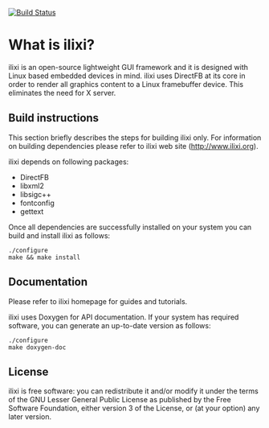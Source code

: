 [![Build Status](https://travis-ci.org/ilixi/ilixi.svg)](https://travis-ci.org/ilixi/ilixi)

# What is ilixi?

ilixi is an open-source lightweight GUI framework and it is 
designed with Linux based embedded devices in mind. ilixi 
uses DirectFB at its core in order to render all graphics 
content to a Linux framebuffer device. This eliminates the 
need for X server.

## Build instructions

This section briefly describes the steps for building ilixi only. 
For information on building dependencies please refer to ilixi 
web site (http://www.ilixi.org).

ilixi depends on following packages:
* DirectFB
* libxml2
* libsigc++
* fontconfig
* gettext

Once all dependencies are successfully installed on your system 
you can build and install ilixi as follows:

	./configure
	make && make install

## Documentation

Please refer to ilixi homepage for guides and tutorials.

ilixi uses Doxygen for API documentation. If your system has required software, 
you can generate an up-to-date version as follows:

	./configure
	make doxygen-doc

## License

ilixi is free software: you can redistribute it and/or modify
it under the terms of the GNU Lesser General Public License as published by
the Free Software Foundation, either version 3 of the License, or
(at your option) any later version.
